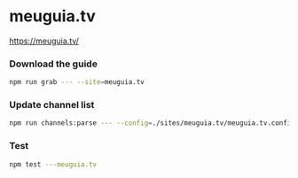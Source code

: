 # meuguia.tv

https://meuguia.tv/

### Download the guide

```sh
npm run grab --- --site=meuguia.tv
```

### Update channel list

```sh
npm run channels:parse --- --config=./sites/meuguia.tv/meuguia.tv.config.js --output=./sites/meuguia.tv/meuguia.tv.channels.xml
```

### Test

```sh
npm test ---meuguia.tv
```

